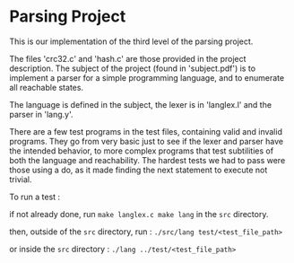 # Parsing Project

This is our implementation of the third level of the parsing project.

The files 'crc32.c' and 'hash.c' are those provided in the project description.
The subject of the project (found in 'subject.pdf') is to implement a parser for a simple programming language, and to enumerate all reachable states.

The language is defined in the subject, the lexer is in 'langlex.l' and the parser in 'lang.y'.

There are a few test programs in the test files, containing valid and invalid programs. They go from very basic just to see if the lexer and parser have the intended behavior, to more complex programs that test subtilities of both the language and reachability.
The hardest tests we had to pass were those using a do, as it made finding the next statement to execute not trivial.

To run a test :

if not already done, run
   `make langlex.c
    make lang`
in the `src` directory.

then, outside of the `src` directory, run :
    `./src/lang test/<test_file_path>`

or inside the `src` directory :
    `./lang ../test/<test_file_path>`
